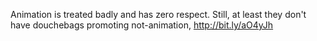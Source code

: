 Animation is treated badly and has zero respect. Still, at least they don't have douchebags promoting not-animation, http://bit.ly/aO4yJh